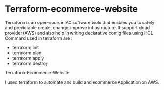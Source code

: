   # Terraform-ecommerce-website
Terraform is an open-source IAC software tools that enables you to safely and predictable create, change, improve infrastructure. It support cloud provider (AWS) and also help in writing declarative config files using HCL
Command used in terraform are : 
* terraform init
* terraform plan
* terraform apply
* terraform destroy

Terraform-Ecommerce-Website

I used terraform to automate and build and ecommerce Application on AWS.
